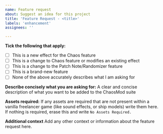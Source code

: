 ```yaml
---
name: Feature request
about: Suggest an idea for this project
title: 'Feature Request - <title>'
labels: 'enhancement'
assignees: ''

---
```


**Tick the following that apply:**
- [ ] This is a new effect for the Chaos feature
- [ ] This is a change to Chaos feature or modifies an existing effect
- [ ] This is a change to the Patch Note/Randomizer feature
- [ ] This is a brand-new feature
- [ ] None of the above accurately describes what I am asking for

**Describe concisely what you are asking for:**
A clear and concise description of what you want to be added to the ChaosMod suite

**Assets required:**
If any assets are required that are not present within a vanilla freelancer game (like sound effects, or ship models)
write them here. If nothing is required, erase this and write `No Assets Required.`

**Additional context**
Add any other context or information about the feature request here.
